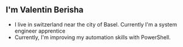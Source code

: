 ## I'm Valentin Berisha 
- I live in switzerland near the city of Basel. Currently I'm a system engineer apprentice
- Currently, I'm improving my automation skills with PowerShell. 
